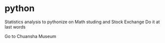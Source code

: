 # python
Statistics analysis to pythonize on Math studing and Stock Exchange
Do it at last words

Go to Chuansha Museum